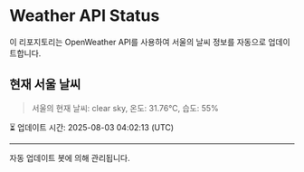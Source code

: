 
# Weather API Status

이 리포지토리는 OpenWeather API를 사용하여 서울의 날씨 정보를 자동으로 업데이트합니다.

## 현재 서울 날씨
> 서울의 현재 날씨: clear sky, 온도: 31.76°C, 습도: 55%

⏳ 업데이트 시간: 2025-08-03 04:02:13 (UTC)

---
자동 업데이트 봇에 의해 관리됩니다.
